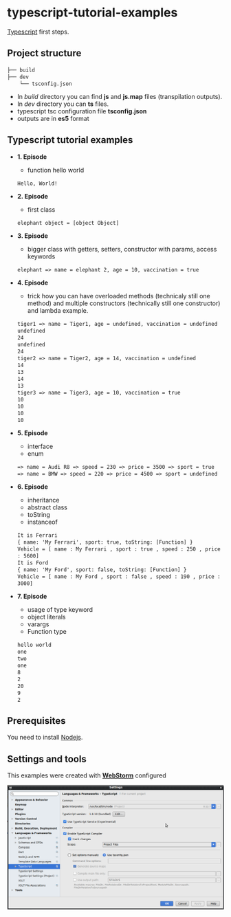 # typescript-tutorial-examples
[Typescript](https://www.typescriptlang.org/) first steps.


## Project structure

```shell
├── build
├── dev
    └── tsconfig.json
```

 - In *build* directory you can find **js** and **js.map** files (transpilation outputs).
 - In *dev* directory you can **ts** files.
 - typescript tsc configuration file **tsconfig.json**
 - outputs are in **es5** format


## Typescript tutorial examples


- **1. Episode**

    - function hello world

     ```shell
     Hello, World!
     ```

- **2. Episode**

    - first class

     ```shell
     elephant object = [object Object]
     ```

- **3. Episode**

    - bigger class with getters, setters, constructor with params, access keywords

    ```shell
    elephant => name = elephant 2, age = 10, vaccination = true
    ```

- **4. Episode**

    - trick how you can have  overloaded methods (technicaly still one method)
 and multiple constructors (technically still one constructor) and lambda example.


     ```shell
     tiger1 => name = Tiger1, age = undefined, vaccination = undefined
     undefined
     24
     undefined
     24
     tiger2 => name = Tiger2, age = 14, vaccination = undefined
     14
     13
     14
     13
     tiger3 => name = Tiger3, age = 10, vaccination = true
     10
     10
     10
     10
     ```

- **5. Episode**

    - interface
    - enum


    ```shell
    => name = Audi R8 => speed = 230 => price = 3500 => sport = true
    => name = BMW => speed = 220 => price = 4500 => sport = undefined
    ```

- **6. Episode**

    - inheritance
    - abstract class
    - toString
    - instanceof


    ```shell
    It is Ferrari
    { name: 'My Ferrari', sport: true, toString: [Function] }
    Vehicle = [ name : My Ferrari , sport : true , speed : 250 , price : 5600]
    It is Ford
    { name: 'My Ford', sport: false, toString: [Function] }
    Vehicle = [ name : My Ford , sport : false , speed : 190 , price : 3000]
    ```


- **7. Episode**

    - usage of type keyword
    - object literals
    - varargs
    - Function type

    ```shell
    hello world
    one
    two
    one
    8
    2
    20
    9
    2
    ```



## Prerequisites

You need to install [Nodejs](https://nodejs.org/en/).

## Settings and tools

This examples were created with **[WebStorm](https://www.jetbrains.com/webstorm/specials/webstorm/webstorm.html?&gclid=CjwKEAjw5vu8BRC8rIGNrqbPuSESJADG8RV0Ml3J3e3xU12pKWb4P5xKluRQSY84nEX4TmHnllvBshoC4vHw_wcB&gclsrc=aw.ds.ds&dclid=CL6Mk8T2oM4CFYSNGwodfr4Pkw)** configured

![1](https://github.com/peterszatmary/just-like-that/blob/master/imgs/typescript-tutorial-examples/webstorm-typescript-settings.png)





